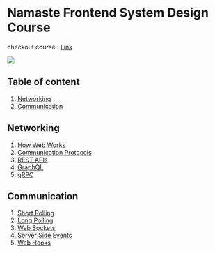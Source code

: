 # Namaste Frontend System Design Course
checkout course : <a href="https://namastedev.com/learn/namaste-frontend-system-design">Link</a>


<div align="left">
  <img src="https://github.com/user-attachments/assets/fb02c706-78dc-4d50-a867-d47c87112b6e"/>
</div>

## Table of content

1. [Networking](#networking)
2. [Communication](#communication)


## Networking
1. [How Web Works](https://github.com/jayminDarji2003/Namaste-Frontend-System-Design/tree/master/1%20Networking/lec%201%20How%20web%20works)
2. [Communication Protocols](https://github.com/jayminDarji2003/Namaste-Frontend-System-Design/tree/master/1%20Networking/lec%202%20Communication%20protocols)
3. [REST APIs](https://github.com/jayminDarji2003/Namaste-Frontend-System-Design/tree/master/1%20Networking/lec%203%20REST%20APIs)
4. [GraphQL](https://github.com/jayminDarji2003/Namaste-Frontend-System-Design/tree/master/1%20Networking/lec%204%20GraphQL)
5. [gRPC](https://github.com/jayminDarji2003/Namaste-Frontend-System-Design/tree/master/1%20Networking/lec%205%20gRPC)

## Communication
1. [Short Polling]()
2. [Long Polling]()
3. [Web Sockets]()
4. [Server Side Events]()
5. [Web Hooks]()

